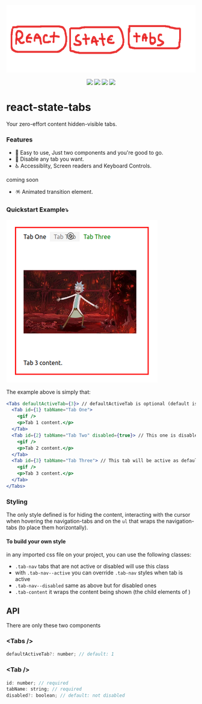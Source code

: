 
<p align="center">
  <a href="https://www.npmjs.com/package/react-state-tabs">
  </a>
    <img src="https://raw.githubusercontent.com/joaovitorzv/react-state-tabs/master/assets/logo.png" height="180">
</p>
<p align="center">
  <img src="https://img.shields.io/github/license/joaovitorzv/react-state-tabs?color=gree&style=plastic" />
  <img src="https://img.shields.io/github/commit-activity/y/joaovitorzv/react-state-tabs?color=gree&logo=github&style=plastic" />
  <img src="https://img.shields.io/npm/v/react-state-tabs?color=gree&logo=npm&style=plastic" />
  <img src="https://img.shields.io/npm/dependency-version/react-state-tabs/peer/react?style=plastic" />
  </p>

# react-state-tabs
Your zero-effort content hidden-visible tabs.

### Features
  - 🤯 Easy to use, Just two components and you're good to go.
  - 🚫 Disable any tab you want. 
  - ♿ Accessiblity, Screen readers and Keyboard Controls.
  
  coming soon
  - 🪅 Animated transition element.

### Quickstart Example⤵️
  <img src="https://raw.githubusercontent.com/joaovitorzv/react-state-tabs/master/assets/tabs-example.png" />

The example above is simply that:
```jsx
<Tabs defaultActiveTab={3}> // defaultActiveTab is optional (default is 1)
  <Tab id={1} tabName="Tab One">
    <gif />
    <p>Tab 1 content.</p>
  </Tab>
  <Tab id={2} tabName="Tab Two" disabled={true}> // This one is disabled
    <gif />
    <p>Tab 2 content.</p>
  </Tab>
  <Tab id={3} tabName="Tab Three"> // This tab will be active as default
    <gif />
    <p>Tab 3 content.</p>
  </Tab>
</Tabs>
```
### Styling
The only style defined is for hiding the content, interacting with the cursor when hovering the navigation-tabs and on the `ul` that wraps the navigation-tabs (to place them horizontally). 

#### To build your own style 
in any imported css file on your project, you can use the following classes:

  - `.tab-nav` tabs that are not active or disabled will use this class
  - with `.tab-nav--active` you can override `.tab-nav` styles when tab is active 
  - `.tab-nav--disabled` same as above but for disabled ones
  - `.tab-content` it wraps the content being shown (the child elements of <Tab />)

## API
There are only these two components

### &lt;Tabs /&gt;
```js
defaultActiveTab?: number; // default: 1
```

### &lt;Tab /&gt;
```js
id: number; // required
tabName: string; // required
disabled?: boolean; // default: not disabled
```
